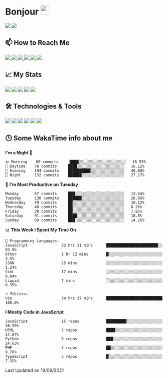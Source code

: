 # Bonjour <img src="https://raw.githubusercontent.com/MartinHeinz/MartinHeinz/master/wave.gif" width="30px">

<!--
Here are some ideas to get you started:

- 🔭 I’m currently working on ...
- 🌱 I’m currently learning ...
- 👯 I’m looking to collaborate on ...
- 🤔 I’m looking for help with ...
- 💬 Ask me about ...
- 📫 How to reach me: ...
- 😄 Pronouns: ...
- ⚡ Fun fact: ...
-->

<p>
  <img src="https://github-readme-stats.vercel.app/api?username=ravehunter05&count_private=true&show_icons=true&theme=graywhite&line_height=30&hide_border=true">
  <img src="https://github-readme-stats.vercel.app/api/top-langs/?username=ravehunter05&hide=html,css&theme=graywhite&hide_border=true">
</p>

## 📫 How to Reach Me

<p>
 <a href="https://RaveHunter05.github.io">
  <img src="https://img.shields.io/badge/ravehunter05-%23206A5D.svg?&style=for-the-badge&logo=jquery&logoColor=white" />
 </a>

 <a href="https://www.linkedin.com/in/paul-sotelo-rocha-68733687/">
  <img src="https://img.shields.io/badge/connect-%230077B5.svg?&style=for-the-badge&logo=linkedin&logoColor=white" />
 </a>

 <a href="https://join.skype.com/invite/viy3VgZfhRKv">
  <img src="https://img.shields.io/badge/chat-%2300AFF0.svg?&style=for-the-badge&logo=skype&logoColor=white" />
 </a>

 <a href="mailto:paulsotelo97@gmail.com">
  <img src="https://img.shields.io/badge/email-%23C14438.svg?&style=for-the-badge&logo=Gmail&logoColor=white" />
 </a>

 <a href="https://wa.me/50577312543">
  <img src="https://img.shields.io/badge/Whatsapp-%2300BFA5.svg?&style=for-the-badge&logo=Whatsapp&logoColor=white" />
 </a>
  
   <a href="https://telegram.me/RaveHunter05">
  <img src="https://img.shields.io/badge/Telegram-%23206A5D.svg?&style=for-the-badge&logo=Telegram&logoColor=white" />
 </a>
</p>

## 📈 My Stats

<p>
    <img src="https://badges.pufler.dev/visits/ravehunter05/ravehunter05?style=flat-square&color=green&logo=github">
    <img src="https://badges.pufler.dev/years/ravehunter05?style=flat-square&color=green&logo=github">
    <img src="https://badges.pufler.dev/repos/ravehunter05?style=flat-square&color=green&logo=github">
    <img src="https://badges.pufler.dev/gists/ravehunter05?style=flat-square&color=green&logo=github">
    <img src="https://badges.pufler.dev/commits/monthly/ravehunter05?style=flat-square&color=green&logo=github">
</p>

## 🛠️ Technologies & Tools

<p>

![](https://img.shields.io/badge/OS-Linux-informational?style=flat&logo=linux&logoColor=white&color=2bbc8a)
![](https://img.shields.io/badge/Code-Python-informational?style=flat&logo=python&logoColor=white&color=2bbc8a)
![](https://img.shields.io/badge/Code-JavaScript-informational?style=flat&logo=javascript&VdlogoColor=white&color=2bbc8a)
![](https://img.shields.io/badge/Code-React-informational?style=flat&logo=react&VdlogoColor=white&color=2bbc8a)
![](https://img.shields.io/badge/Code-Node.js-informational?style=flat&logo=node.js&VdlogoColor=white&color=2bbc8a)
![](https://img.shields.io/badge/Tools-Docker-informational?style=flat&logo=docker&VdlogoColor=white&color=2bbc8a)

</p>

## 🕒 Some WakaTime info about me

<!--START_SECTION:waka-->
**I'm a Night 🦉** 

```text
🌞 Morning    80 commits     ████░░░░░░░░░░░░░░░░░░░░░   16.53% 
🌆 Daytime    78 commits     ████░░░░░░░░░░░░░░░░░░░░░   16.12% 
🌃 Evening    194 commits    ██████████░░░░░░░░░░░░░░░   40.08% 
🌙 Night      132 commits    ██████░░░░░░░░░░░░░░░░░░░   27.27%

```
📅 **I'm Most Productive on Tuesday** 

```text
Monday       67 commits     ███░░░░░░░░░░░░░░░░░░░░░░   13.84% 
Tuesday      130 commits    ██████░░░░░░░░░░░░░░░░░░░   26.86% 
Wednesday    49 commits     ██░░░░░░░░░░░░░░░░░░░░░░░   10.12% 
Thursday     40 commits     ██░░░░░░░░░░░░░░░░░░░░░░░   8.26% 
Friday       38 commits     ██░░░░░░░░░░░░░░░░░░░░░░░   7.85% 
Saturday     91 commits     ████░░░░░░░░░░░░░░░░░░░░░   18.8% 
Sunday       69 commits     ███░░░░░░░░░░░░░░░░░░░░░░   14.26%

```


📊 **This Week I Spent My Time On** 

```text
💬 Programming Languages: 
JavaScript               32 hrs 31 mins      ███████████████████████░░   93.9% 
Other                    1 hr 12 mins        █░░░░░░░░░░░░░░░░░░░░░░░░   3.5% 
JSON                     25 mins             ░░░░░░░░░░░░░░░░░░░░░░░░░   1.24% 
VimL                     17 mins             ░░░░░░░░░░░░░░░░░░░░░░░░░   0.84% 
Liquid                   7 mins              ░░░░░░░░░░░░░░░░░░░░░░░░░   0.35%

🔥 Editors: 
Vim                      34 hrs 37 mins      █████████████████████████   100.0%

```

**I Mostly Code in JavaScript** 

```text
JavaScript               15 repos            █████████░░░░░░░░░░░░░░░░   36.59% 
HTML                     7 repos             ████░░░░░░░░░░░░░░░░░░░░░   17.07% 
Python                   6 repos             ███░░░░░░░░░░░░░░░░░░░░░░   14.63% 
PHP                      4 repos             ██░░░░░░░░░░░░░░░░░░░░░░░   9.76% 
TypeScript               3 repos             █░░░░░░░░░░░░░░░░░░░░░░░░   7.32%

```



 Last Updated on 19/09/2021
<!--END_SECTION:waka-->

